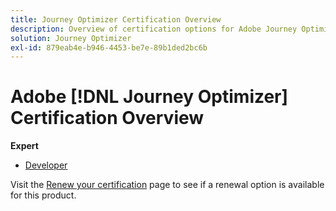 ```yaml
---
title: Journey Optimizer Certification Overview
description: Overview of certification options for Adobe Journey Optimizer
solution: Journey Optimizer
exl-id: 879eab4e-b946-4453-be7e-89b1ded2bc6b
---
```

# Adobe [!DNL Journey Optimizer] Certification Overview

**Expert**

* [Developer](/help/certifications/ajo/ajo-e-developer.md) <!--AD0-E603-->

Visit the [Renew your certification](/help/certifications/renew.md) page to see if a renewal option is available for this product.
